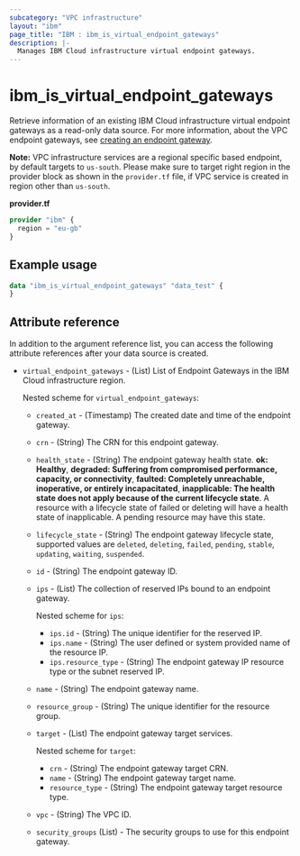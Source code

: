 ```yaml
---
subcategory: "VPC infrastructure"
layout: "ibm"
page_title: "IBM : ibm_is_virtual_endpoint_gateways"
description: |-
  Manages IBM Cloud infrastructure virtual endpoint gateways.
---
```


# ibm_is_virtual_endpoint_gateways
Retrieve information of an existing IBM Cloud infrastructure virtual endpoint gateways as a read-only data source. For more information, about the VPC endpoint gateways, see [creating an endpoint gateway](https://cloud.ibm.com/docs/vpc?topic=vpc-ordering-endpoint-gateway).

**Note:** 
VPC infrastructure services are a regional specific based endpoint, by default targets to `us-south`. Please make sure to target right region in the provider block as shown in the `provider.tf` file, if VPC service is created in region other than `us-south`.

**provider.tf**

```terraform
provider "ibm" {
  region = "eu-gb"
}
```

## Example usage

```terraform
data "ibm_is_virtual_endpoint_gateways" "data_test" {
}
```

## Attribute reference
In addition to the argument reference list, you can access the following attribute references after your data source is created. 

- `virtual_endpoint_gateways` - (List) List of Endpoint Gateways in the IBM Cloud infrastructure region.
  
  Nested scheme for `virtual_endpoint_gateways`:
  - `created_at` - (Timestamp) The created date and time of the endpoint gateway.
  - `crn` - (String) The CRN for this endpoint gateway.
  - `health_state` - (String) The endpoint gateway health state. **ok: Healthy**, **degraded: Suffering from compromised performance, capacity, or connectivity**, **faulted: Completely unreachable, inoperative, or entirely incapacitated**, **inapplicable: The health state does not apply because of the current lifecycle state**. A resource with a lifecycle state of failed or deleting will have a health state of inapplicable. A pending resource may have this state.
  - `lifecycle_state` - (String) The endpoint gateway lifecycle state, supported values are `deleted`, `deleting`, `failed`, `pending`, `stable`, `updating`, `waiting`, `suspended`.
  - `id` - (String) The endpoint gateway ID.
  - `ips` - (List) The collection of reserved IPs bound to an endpoint gateway.
  
    Nested scheme for `ips`:
    - `ips.id` - (String) The unique identifier for the reserved IP.
    - `ips.name` - (String) The user defined or system provided name of the resource IP.
    - `ips.resource_type` - (String) The endpoint gateway IP resource type or the subnet reserved IP.
  - `name` - (String) The endpoint gateway name.
  - `resource_group` - (String) The unique identifier for the resource group.
  - `target` - (List) The endpoint gateway target services.
  
    Nested scheme for `target`:
    - `crn` - (String) The endpoint gateway target CRN.
    - `name` - (String) The endpoint gateway target name.
    - `resource_type` - (String) The endpoint gateway target resource type.
  - `vpc` - (String) The VPC ID.
  - `security_groups` (List) - The security groups to use for this endpoint gateway.

